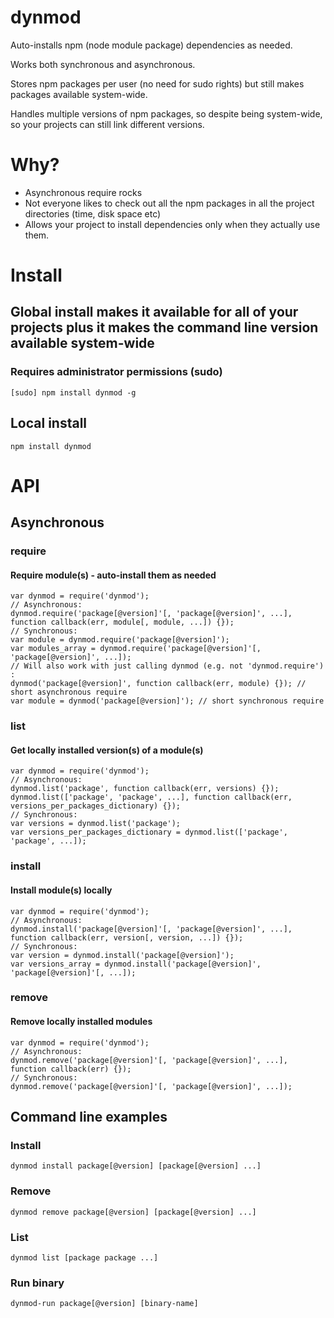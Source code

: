 dynmod
=======

Auto-installs npm (node module package) dependencies as needed.

Works both synchronous and asynchronous.

Stores npm packages per user (no need for sudo rights) but still makes packages available system-wide.

Handles multiple versions of npm packages, so despite being system-wide, so your projects can still link different versions.

# Why?
- Asynchronous require rocks
- Not everyone likes to check out all the npm packages in all the project directories (time, disk space etc)
- Allows your project to install dependencies only when they actually use them.

# Install
## Global install makes it available for all of your projects plus it makes the command line version available system-wide
### Requires administrator permissions (sudo)
    [sudo] npm install dynmod -g
## Local install
    npm install dynmod

# API
## Asynchronous
### require
#### Require module(s) - auto-install them as needed
    var dynmod = require('dynmod');
    // Asynchronous:
    dynmod.require('package[@version]'[, 'package[@version]', ...], function callback(err, module[, module, ...]) {});
    // Synchronous:
    var module = dynmod.require('package[@version]');
    var modules_array = dynmod.require('package[@version]'[, 'package[@version]', ...]);
    // Will also work with just calling dynmod (e.g. not 'dynmod.require') :
    dynmod('package[@version]', function callback(err, module) {}); // short asynchronous require
    var module = dynmod('package[@version]'); // short synchronous require

### list
#### Get locally installed version(s) of a module(s)
    var dynmod = require('dynmod');
    // Asynchronous:
    dynmod.list('package', function callback(err, versions) {});
    dynmod.list(['package', 'package', ...], function callback(err, versions_per_packages_dictionary) {});
    // Synchronous:
    var versions = dynmod.list('package');
    var versions_per_packages_dictionary = dynmod.list(['package', 'package', ...]);

### install
#### Install module(s) locally
    var dynmod = require('dynmod');
    // Asynchronous:
    dynmod.install('package[@version]'[, 'package[@version]', ...], function callback(err, version[, version, ...]) {});
    // Synchronous:
    var version = dynmod.install('package[@version]');
    var versions_array = dynmod.install('package[@version]', 'package[@version]'[, ...]);

### remove
#### Remove locally installed modules
    var dynmod = require('dynmod');
    // Asynchronous:
    dynmod.remove('package[@version]'[, 'package[@version]', ...], function callback(err) {});
    // Synchronous:
    dynmod.remove('package[@version]'[, 'package[@version]', ...]);

## Command line examples
### Install
    dynmod install package[@version] [package[@version] ...]

### Remove
    dynmod remove package[@version] [package[@version] ...]

### List
    dynmod list [package package ...]

### Run binary
    dynmod-run package[@version] [binary-name]
